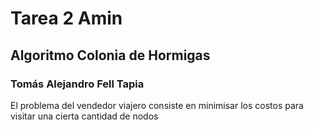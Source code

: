 # Tarea 2 Amin
## Algoritmo Colonia de Hormigas 
### Tomás Alejandro Fell Tapia

El problema del vendedor viajero consiste en minimisar los costos para visitar una cierta cantidad de nodos 